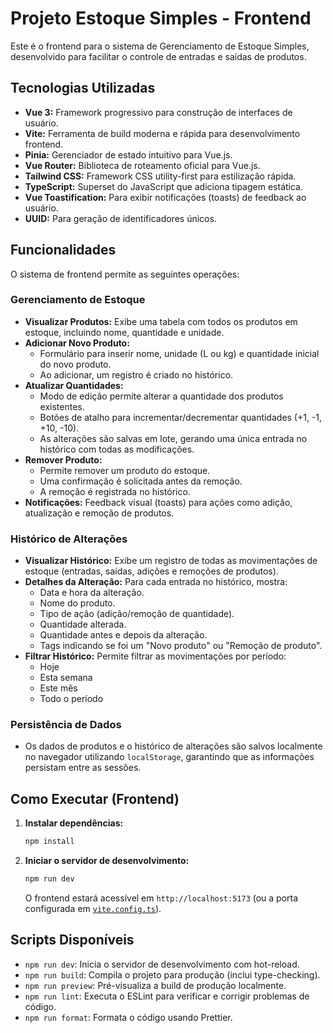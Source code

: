 # Projeto Estoque Simples - Frontend

Este é o frontend para o sistema de Gerenciamento de Estoque Simples, desenvolvido para facilitar o controle de entradas e saídas de produtos.

## Tecnologias Utilizadas

- **Vue 3:** Framework progressivo para construção de interfaces de usuário.
- **Vite:** Ferramenta de build moderna e rápida para desenvolvimento frontend.
- **Pinia:** Gerenciador de estado intuitivo para Vue.js.
- **Vue Router:** Biblioteca de roteamento oficial para Vue.js.
- **Tailwind CSS:** Framework CSS utility-first para estilização rápida.
- **TypeScript:** Superset do JavaScript que adiciona tipagem estática.
- **Vue Toastification:** Para exibir notificações (toasts) de feedback ao usuário.
- **UUID:** Para geração de identificadores únicos.

## Funcionalidades

O sistema de frontend permite as seguintes operações:

### Gerenciamento de Estoque

- **Visualizar Produtos:** Exibe uma tabela com todos os produtos em estoque, incluindo nome, quantidade e unidade.
- **Adicionar Novo Produto:**
  - Formulário para inserir nome, unidade (L ou kg) e quantidade inicial do novo produto.
  - Ao adicionar, um registro é criado no histórico.
- **Atualizar Quantidades:**
  - Modo de edição permite alterar a quantidade dos produtos existentes.
  - Botões de atalho para incrementar/decrementar quantidades (+1, -1, +10, -10).
  - As alterações são salvas em lote, gerando uma única entrada no histórico com todas as modificações.
- **Remover Produto:**
  - Permite remover um produto do estoque.
  - Uma confirmação é solicitada antes da remoção.
  - A remoção é registrada no histórico.
- **Notificações:** Feedback visual (toasts) para ações como adição, atualização e remoção de produtos.

### Histórico de Alterações

- **Visualizar Histórico:** Exibe um registro de todas as movimentações de estoque (entradas, saídas, adições e remoções de produtos).
- **Detalhes da Alteração:** Para cada entrada no histórico, mostra:
  - Data e hora da alteração.
  - Nome do produto.
  - Tipo de ação (adição/remoção de quantidade).
  - Quantidade alterada.
  - Quantidade antes e depois da alteração.
  - Tags indicando se foi um "Novo produto" ou "Remoção de produto".
- **Filtrar Histórico:** Permite filtrar as movimentações por período:
  - Hoje
  - Esta semana
  - Este mês
  - Todo o período

### Persistência de Dados

- Os dados de produtos e o histórico de alterações são salvos localmente no navegador utilizando `localStorage`, garantindo que as informações persistam entre as sessões.

## Como Executar (Frontend)

1.  **Instalar dependências:**
    ```sh
    npm install
    ```
2.  **Iniciar o servidor de desenvolvimento:**
    ```sh
    npm run dev
    ```
    O frontend estará acessível em `http://localhost:5173` (ou a porta configurada em [`vite.config.ts`](vite.config.ts)).

## Scripts Disponíveis

- `npm run dev`: Inicia o servidor de desenvolvimento com hot-reload.
- `npm run build`: Compila o projeto para produção (inclui type-checking).
- `npm run preview`: Pré-visualiza a build de produção localmente.
- `npm run lint`: Executa o ESLint para verificar e corrigir problemas de código.
- `npm run format`: Formata o código usando Prettier.
